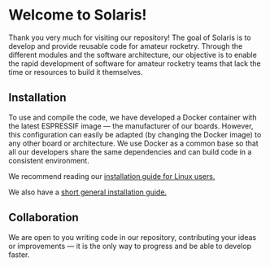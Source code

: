 # Welcome to Solaris!

Thank you very much for visiting our repository! The goal of Solaris is to develop and provide reusable code for amateur rocketry.
Through the different modules and the software architecture, our objective is to enable the rapid development of software for amateur rocketry teams that lack the time or resources to build it themselves.

## Installation
To use and compile the code, we have developed a Docker container with the latest ESPRESSIF image — the manufacturer of our boards.
However, this configuration can easily be adapted (by changing the Docker image) to any other board or architecture.
We use Docker as a common base so that all our developers share the same dependencies and can build code in a consistent environment.

We recommend reading our [installation guide for Linux users.](https://softwaresolaris.com/solaris/solaris-software/wiki/Installation-guide-for-Linux-users)

We also have a [short general installation guide.](https://softwaresolaris.com/solaris/solaris-software/wiki/Gu%C3%ADa-de-Instalaci%C3%B3n)

## Collaboration
We are open to you writing code in our repository, contributing your ideas or improvements — it is the only way to progress and be able to develop faster.